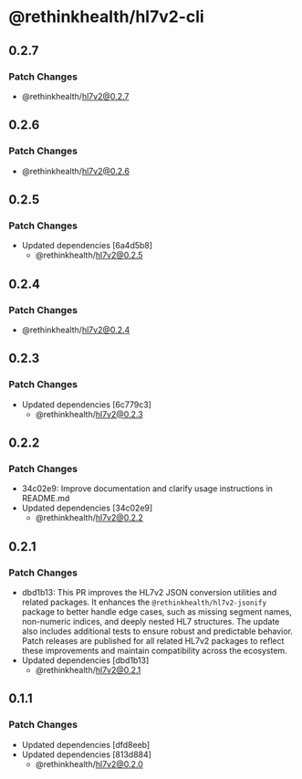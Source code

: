 # @rethinkhealth/hl7v2-cli

## 0.2.7

### Patch Changes

- @rethinkhealth/hl7v2@0.2.7

## 0.2.6

### Patch Changes

- @rethinkhealth/hl7v2@0.2.6

## 0.2.5

### Patch Changes

- Updated dependencies [6a4d5b8]
  - @rethinkhealth/hl7v2@0.2.5

## 0.2.4

### Patch Changes

- @rethinkhealth/hl7v2@0.2.4

## 0.2.3

### Patch Changes

- Updated dependencies [6c779c3]
  - @rethinkhealth/hl7v2@0.2.3

## 0.2.2

### Patch Changes

- 34c02e9: Improve documentation and clarify usage instructions in README.md
- Updated dependencies [34c02e9]
  - @rethinkhealth/hl7v2@0.2.2

## 0.2.1

### Patch Changes

- dbd1b13: This PR improves the HL7v2 JSON conversion utilities and related packages. It enhances the `@rethinkhealth/hl7v2-jsonify` package to better handle edge cases, such as missing segment names, non-numeric indices, and deeply nested HL7 structures. The update also includes additional tests to ensure robust and predictable behavior. Patch releases are published for all related HL7v2 packages to reflect these improvements and maintain compatibility across the ecosystem.
- Updated dependencies [dbd1b13]
  - @rethinkhealth/hl7v2@0.2.1

## 0.1.1

### Patch Changes

- Updated dependencies [dfd8eeb]
- Updated dependencies [813d884]
  - @rethinkhealth/hl7v2@0.2.0

